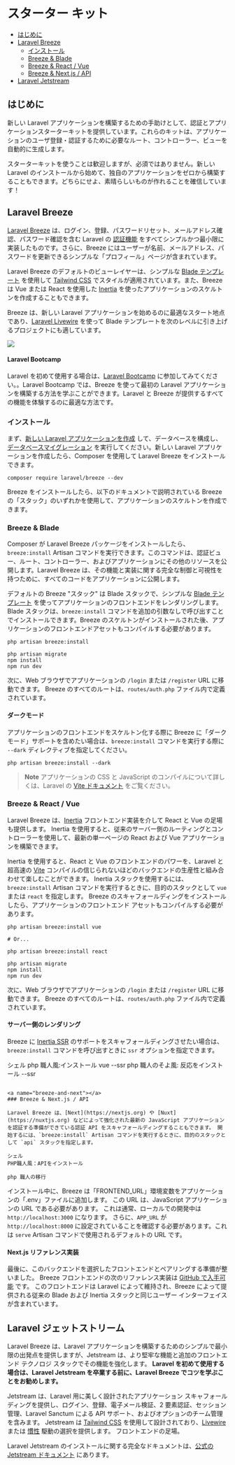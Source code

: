 # スターター キット

- [はじめに](#introduction)
- [Laravel Breeze](#laravel-breeze)
     - [インストール](#laravel-breeze-installation)
     - [Breeze & Blade](#breeze-and-blade)
     - [Breeze & React / Vue](#breeze-and-inertia)
     - [Breeze & Next.js / API](#breeze-and-next)
- [Laravel Jetstream](#laravel-jetstream)

<a name="introduction"></a>
## はじめに

新しい Laravel アプリケーションを構築するための手助けとして、認証とアプリケーションスターターキットを提供しています。これらのキットは、アプリケーションのユーザ登録・認証するために必要なルート、コントローラー、ビューを自動的に生成します。

スターターキットを使うことは歓迎しますが、必須ではありません。新しい Laravel のインストールから始めて、独自のアプリケーションをゼロから構築することもできます。どちらにせよ、素晴らしいものが作れることを確信しています！

<a name="laravel-breeze"></a>
## Laravel Breeze

[Laravel Breeze](https://github.com/laravel/breeze) は、ログイン、登録、パスワードリセット、メールアドレス確認、パスワード確認を含む Laravel の [認証機能](/laravel10_ja/authentication) をすべてシンプルかつ最小限に実装したものです。さらに、Breeze にはユーザーが名前、メールアドレス、パスワードを更新できるシンプルな「プロフィール」ページが含まれています。

Laravel Breeze のデフォルトのビューレイヤーは、シンプルな [Blade テンプレート](/laravel10_ja/blade) を使用して [Tailwind CSS](https://tailwindcss.com) でスタイルが適用されています。また、Breeze は Vue または React を使用した [Inertia](https://inertiajs.com) を使ったアプリケーションのスケルトンを作成することもできます。

Breeze は、新しい Laravel アプリケーションを始めるのに最適なスタート地点であり、[Laravel Livewire](https://laravel-livewire.com) を使って Blade テンプレートを次のレベルに引き上げるプロジェクトにも適しています。

<img src="https://laravel.com/img/docs/breeze-register.png">

#### Laravel Bootcamp

Laravel を初めて使用する場合は、[Laravel Bootcamp](https://bootcamp.laravel.com) に参加してみてください。。Laravel Bootcamp では、Breeze を使って最初の Laravel アプリケーションを構築する方法を学ぶことができます。Laravel と Breeze が提供するすべての機能を体験するのに最適な方法です。

<a name="laravel-breeze-installation"></a>
### インストール

まず、[新しい Laravel アプリケーションを作成](/laravel10_ja/installation) して、データベースを構成し、[データベースマイグレーション](/laravel10_ja/migrations) を実行してください。新しい Laravel アプリケーションを作成したら、Composer を使用して Laravel Breeze をインストールできます。

```shell
composer require laravel/breeze --dev
```

Breeze をインストールしたら、以下のドキュメントで説明されている Breeze の「スタック」のいずれかを使用して、アプリケーションのスケルトンを作成できます。

<a name="breeze-and-blade"></a>
### Breeze & Blade

Composer が Laravel Breeze パッケージをインストールしたら、`breeze:install` Artisan コマンドを実行できます。このコマンドは、認証ビュー、ルート、コントローラー、およびアプリケーションにその他のリソースを公開します。Laravel Breeze は、その機能と実装に関する完全な制御と可視性を持つために、すべてのコードをアプリケーションに公開します。

デフォルトの Breeze "スタック" は Blade スタックで、シンプルな [Blade テンプレート](/docs/{{version}}/blade) を使ってアプリケーションのフロントエンドをレンダリングします。Blade スタックは、`breeze:install` コマンドを追加の引数なしで呼び出すことでインストールできます。Breeze のスケルトンがインストールされた後、アプリケーションのフロントエンドアセットもコンパイルする必要があります。

```shell
php artisan breeze:install

php artisan migrate
npm install
npm run dev
```

次に、Web ブラウザでアプリケーションの `/login` または `/register` URL に移動できます。 Breeze のすべてのルートは、`routes/auth.php` ファイル内で定義されています。

<a name="ダークモード"></a>
#### ダークモード

アプリケーションのフロントエンドをスケルトン化する際に Breeze に「ダークモード」サポートを含めたい場合は、`breeze:install` コマンドを実行する際に `--dark` ディレクティブを指定してください。

```shell
php artisan breeze:install --dark
```

> **Note**
> アプリケーションの CSS と JavaScript のコンパイルについて詳しくは、Laravel の [Vite ドキュメント](/docs/{{version}}/vite#running-vite) をご覧ください。

<a name="breeze-and-inertia"></a>
### Breeze & React / Vue

Laravel Breeze は、[Inertia](https://inertiajs.com) フロントエンド実装を介して React と Vue の足場も提供します。 Inertia を使用すると、従来のサーバー側のルーティングとコントローラーを使用して、最新の単一ページの React および Vue アプリケーションを構築できます。

Inertia を使用すると、React と Vue のフロントエンドのパワーを、Laravel と超高速の [Vite](https://vitejs.dev) コンパイルの信じられないほどのバックエンドの生産性と組み合わせて楽しむことができます。 Inertia スタックを使用するには、`breeze:install` Artisan コマンドを実行するときに、目的のスタックとして `vue` または `react` を指定します。 Breeze のスキャフォールディングをインストールしたら、アプリケーションのフロントエンド アセットもコンパイルする必要があります。

```shell
php artisan breeze:install vue

# Or...

php artisan breeze:install react

php artisan migrate
npm install
npm run dev
```

次に、Web ブラウザでアプリケーションの `/login` または `/register` URL に移動できます。 Breeze のすべてのルートは、`routes/auth.php` ファイル内で定義されています。

<a name="server-side-rendering"></a>
#### サーバー側のレンダリング

Breeze に [Inertia SSR](https://inertiajs.com/server-side-rendering) のサポートをスキャフォールディングさせたい場合は、`breeze:install` コマンドを呼び出すときに `ssr` オプションを指定できます。

シェル
php 職人風:インストール vue --ssr
php 職人のそよ風: 反応をインストール --ssr
```

<a name="breeze-and-next"></a>
### Breeze & Next.js / API

Laravel Breeze は、[Next](https://nextjs.org) や [Nuxt](https://nuxtjs.org) などによって強化された最新の JavaScript アプリケーションを認証する準備ができている認証 API をスキャフォールディングすることもできます。 開始するには、`breeze:install` Artisan コマンドを実行するときに、目的のスタックとして `api` スタックを指定します。

シェル
PHP職人風：APIをインストール

php 職人の移行
```

インストール中に、Breeze は「FRONTEND_URL」環境変数をアプリケーションの「.env」ファイルに追加します。 この URL は、JavaScript アプリケーションの URL である必要があります。 これは通常、ローカルでの開発中は `http://localhost:3000` になります。 さらに、`APP_URL` が `http://localhost:8000` に設定されていることを確認する必要があります。これは `serve` Artisan コマンドで使用されるデフォルトの URL です。

<a name="next-reference-implementation"></a>
#### Next.js リファレンス実装

最後に、このバックエンドを選択したフロントエンドとペアリングする準備が整いました。 Breeze フロントエンドの次のリファレンス実装は [GitHub で入手可能](https://github.com/laravel/breeze-next) です。 このフロントエンドは Laravel によって維持され、Breeze によって提供される従来の Blade および Inertia スタックと同じユーザー インターフェイスが含まれています。

<a name="laravel-jetstream"></a>
## Laravel ジェットストリーム

Laravel Breeze は、Laravel アプリケーションを構築するためのシンプルで最小限の出発点を提供しますが、Jetstream は、より堅牢な機能と追加のフロントエンド テクノロジ スタックでその機能を強化します。 **Laravel を初めて使用する場合は、Laravel Jetstream を卒業する前に、Laravel Breeze でコツを学ぶことをお勧めします。**

Jetstream は、Laravel 用に美しく設計されたアプリケーション スキャフォールディングを提供し、ログイン、登録、電子メール検証、2 要素認証、セッション管理、Laravel Sanctum による API サポート、およびオプションのチーム管理を含みます。 Jetstream は [Tailwind CSS](https://tailwindcss.com) を使用して設計されており、[Livewire](https://laravel-livewire.com) または [慣性](https://inertiajs.com) 駆動の選択を提供します。 フロントエンドの足場。

Laravel Jetstream のインストールに関する完全なドキュメントは、[公式の Jetstream ドキュメント](https://jetstream.laravel.com/3.x/introduction.html) にあります。
